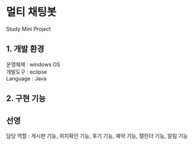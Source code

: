 # 멀티 채팅봇   

Study Mini Project


## 1. 개발 환경
운영체제 : windows OS   
개발도구 :  eclipse   
Language : Java   

## 2. 구현 기능


## 선영   
담당 역할 : 게시판 기능, 위치확인 기능, 후기 기능, 예약 기능, 캘린더 기능, 알림 기능




